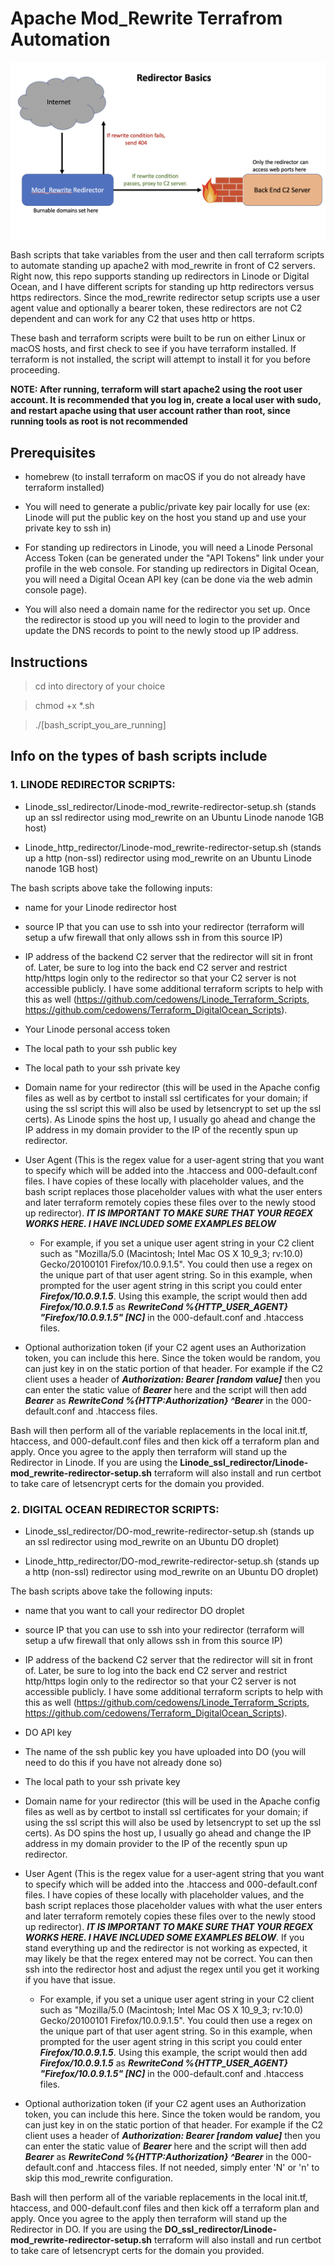# Apache Mod_Rewrite Terrafrom Automation

![Image](flow.png)

Bash scripts that take variables from the user and then call terraform scripts to automate standing up apache2 with mod_rewrite in front of C2 servers. Right now, this repo supports standing up redirectors in Linode or Digital Ocean, and I have different scripts for standing up http redirectors versus https redirectors. Since the mod_rewrite redirector setup scripts use a user agent value and optionally a bearer token, these redirectors are not C2 dependent and can work for any C2 that uses http or https.

These bash and terraform scripts were built to be run on either Linux or macOS hosts, and first check to see if you have terraform installed. If terraform is not installed, the script will attempt to install it for you before proceeding.

**NOTE: After running, terraform will start apache2 using the root user account. It is recommended that you log in, create a local user with sudo, and restart apache using that user account rather than root, since running tools as root is not recommended**

## Prerequisites

- homebrew (to install terraform on macOS if you do not already have terraform installed)

- You will need to generate a public/private key pair locally for use (ex: Linode will put the public key on the host you stand up and use your private key to ssh in)

- For standing up redirectors in Linode, you will need a Linode Personal Access Token (can be generated under the "API Tokens" link under your profile in the web console. For standing up redirectors in Digital Ocean, you will need a Digital Ocean API key (can be done via the web admin console page).

- You will also need a domain name for the redirector you set up. Once the redirector is stood up you will need to login to the provider and update the DNS records to point to the newly stood up IP address.

## Instructions

> cd into directory of your choice

> chmod +x *.sh

> ./[bash_script_you_are_running]

## Info on the types of bash scripts include

### 1. LINODE REDIRECTOR SCRIPTS:

- Linode_ssl_redirector/Linode-mod_rewrite-redirector-setup.sh (stands up an ssl redirector using mod_rewrite on an Ubuntu Linode nanode 1GB host)

- Linode_http_redirector/Linode-mod_rewrite-redirector-setup.sh (stands up a http (non-ssl) redirector using mod_rewrite on an Ubuntu Linode nanode 1GB host)

The bash scripts above take the following inputs:

- name for your Linode redirector host

- source IP that you can use to ssh into your redirector (terraform will setup a ufw firewall that only allows ssh in from this source IP)

- IP address of the backend C2 server that the redirector will sit in front of. Later, be sure to log into the back end C2 server and restrict http/https login only to the redirector so that your C2 server is not accessible publicly. I have some additional terraform scripts to help with this as well (https://github.com/cedowens/Linode_Terraform_Scripts, https://github.com/cedowens/Terraform_DigitalOcean_Scripts).

- Your Linode personal access token

- The local path to your ssh public key

- The local path to your ssh private key

- Domain name for your redirector (this will be used in the Apache config files as well as by certbot to install ssl certificates for your domain; if using the ssl script this will also be used by letsencrypt to set up the ssl certs). As Linode spins the host up, I usually go ahead and change the IP address in my domain provider to the IP of the recently spun up redirector.

- User Agent (This is the regex value for a user-agent string that you want to specify which will be added into the .htaccess and 000-default.conf files. I have copies of these locally with placeholder values, and the bash script replaces those placeholder values with what the user enters and later terraform remotely copies these files over to the newly stood up redirector). ***IT IS IMPORTANT TO MAKE SURE THAT YOUR REGEX WORKS HERE. I HAVE INCLUDED SOME EXAMPLES BELOW***

    - For example, if you set a unique user agent string in your C2 client such as "Mozilla/5.0 (Macintosh; Intel Mac OS X 10_9_3; rv:10.0) Gecko/20100101 Firefox/10.0.9.1.5". You could then use a regex on the unique part of that user agent string. So in this example, when prompted for the user agent string in this script you could enter ***Firefox\/10.0.9.1.5***. Using this example, the script would then add ***Firefox\/10.0.9.1.5*** as ***RewriteCond %{HTTP_USER_AGENT} "Firefox\/10.0.9.1.5" [NC]*** in the 000-default.conf and .htaccess files.
    
- Optional authorization token (if your C2 agent uses an Authorization token, you can include this here. Since the token would be random, you can just key in on the static portion of that header. For example if the C2 client uses a header of ***Authorization: Bearer [random value]*** then you can enter the static value of ***Bearer*** here and the script will then add ***Bearer*** as ***RewriteCond %{HTTP:Authorization} ^Bearer*** in the 000-default.conf and .htaccess files.

Bash will then perform all of the variable replacements in the local init.tf, htaccess, and 000-default.conf files and then kick off a terraform plan and apply. Once you agree to the apply then terraform will stand up the Redirector in Linode. If you are using the **Linode_ssl_redirector/Linode-mod_rewrite-redirector-setup.sh** terraform will also install and run certbot to take care of letsencrypt certs for the domain you provided. 

### 2. DIGITAL OCEAN REDIRECTOR SCRIPTS:
- Linode_ssl_redirector/DO-mod_rewrite-redirector-setup.sh (stands up an ssl redirector using mod_rewrite on an Ubuntu DO droplet)

- Linode_http_redirector/DO-mod_rewrite-redirector-setup.sh (stands up a http (non-ssl) redirector using mod_rewrite on an Ubuntu DO droplet)

The bash scripts above take the following inputs:

- name that you want to call your redirector DO droplet 

- source IP that you can use to ssh into your redirector (terraform will setup a ufw firewall that only allows ssh in from this source IP)

- IP address of the backend C2 server that the redirector will sit in front of. Later, be sure to log into the back end C2 server and restrict http/https login only to the redirector so that your C2 server is not accessible publicly. I have some additional terraform scripts to help with this as well (https://github.com/cedowens/Linode_Terraform_Scripts, https://github.com/cedowens/Terraform_DigitalOcean_Scripts).

- DO API key

- The name of the ssh public key you have uploaded into DO (you will need to do this if you have not already done so)

- The local path to your ssh private key

- Domain name for your redirector (this will be used in the Apache config files as well as by certbot to install ssl certificates for your domain; if using the ssl script this will also be used by letsencrypt to set up the ssl certs). As DO spins the host up, I usually go ahead and change the IP address in my domain provider to the IP of the recently spun up redirector.

- User Agent (This is the regex value for a user-agent string that you want to specify which will be added into the .htaccess and 000-default.conf files. I have copies of these locally with placeholder values, and the bash script replaces those placeholder values with what the user enters and later terraform remotely copies these files over to the newly stood up redirector). ***IT IS IMPORTANT TO MAKE SURE THAT YOUR REGEX WORKS HERE. I HAVE INCLUDED SOME EXAMPLES BELOW***. If you stand everything up and the redirector is not working as expected, it may likely be that the regex entered may not be correct. You can then ssh into the redirector host and adjust the regex until you get it working if you have that issue.

    - For example, if you set a unique user agent string in your C2 client such as "Mozilla/5.0 (Macintosh; Intel Mac OS X 10_9_3; rv:10.0) Gecko/20100101 Firefox/10.0.9.1.5". You could then use a regex on the unique part of that user agent string. So in this example, when prompted for the user agent string in this script you could enter ***Firefox\/10.0.9.1.5***. Using this example, the script would then add ***Firefox\/10.0.9.1.5*** as ***RewriteCond %{HTTP_USER_AGENT} "Firefox\/10.0.9.1.5" [NC]*** in the 000-default.conf and .htaccess files.
    
- Optional authorization token (if your C2 agent uses an Authorization token, you can include this here. Since the token would be random, you can just key in on the static portion of that header. For example if the C2 client uses a header of ***Authorization: Bearer [random value]*** then you can enter the static value of ***Bearer*** here and the script will then add ***Bearer*** as ***RewriteCond %{HTTP:Authorization} ^Bearer*** in the 000-default.conf and .htaccess files. If not needed, simply enter 'N' or 'n' to skip this mod_rewrite configuration.

Bash will then perform all of the variable replacements in the local init.tf, htaccess, and 000-default.conf files and then kick off a terraform plan and apply. Once you agree to the apply then terraform will stand up the Redirector in DO. If you are using the **DO_ssl_redirector/Linode-mod_rewrite-redirector-setup.sh** terraform will also install and run certbot to take care of letsencrypt certs for the domain you provided. 
